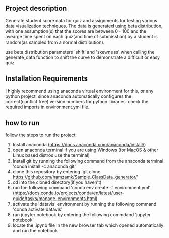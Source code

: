 ## Project description
Generate student score data for quiz and assignments for testing various data visualization techniques. The data is generated using beta distribution, with one assumption(s) that the scores are between 0 - 100 and the avearge time spent on each quiz(and time of submisstion) by a student is random(as sampled from a normal distribution). 

use beta distribution parameters 'shift' and 'skewness' when calling the generate_data function to shift the curve to demonstrate a difficult or easy quiz

## Installation Requirements
I highly recommend using anaconda virtual environment for this, or any python project, since anaconda automatically configures the correct(conflict free) version numbers for python libraries. check the required imports in environment.yml file. 

## how to run
follow the steps to run the project: 

1. Install anaconda (https://docs.anaconda.com/anaconda/install/)
2. open anaconda terminal if you are using Windows (for MacOS & other Linux based distros use the terminal)
3. Install git by running the following command from the anaconda terminal 'conda install -c anaconda git'
4. clone this repository by entering 'git clone https://github.com/hamzamk/Sample_ClassData_generator/'
5. cd into the cloned directory(if you haven't)
6. run the following command 'conda env create -f environment.yml' (https://docs.conda.io/projects/conda/en/latest/user-guide/tasks/manage-environments.html)
7. activate the 'datavis' environment by running the following command 'conda activate datavis'
8. run jupyter notebook by entering the following commdand 'jupyter notebook'
9. locate the .ipynb file in the new browser tab which opened automatically and run the notebook


